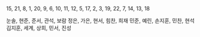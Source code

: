 15, 21, 8, 1, 20,
9, 6, 10, 11, 12,
5, 17, 2, 3, 19,
22, 7, 14, 13, 18

눈솔, 현준, 준서, 관석, 보람
정은, 가은, 현서, 힘찬, 희재
민준, 예린, 손지훈, 민찬, 현석
김지훈, 세계, 상희, 민서, 진성